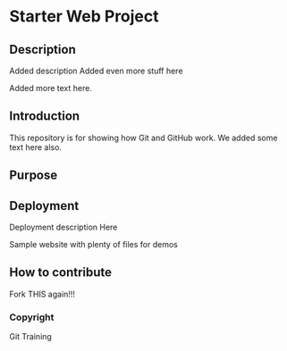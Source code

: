 # Starter Web Project

## Description
Added description
Added even more stuff here

Added more text here.

## Introduction
This repository is for showing how Git and GitHub work. We added some text here also.

## Purpose

## Deployment
Deployment description Here

Sample website with plenty of files for demos
## How to contribute

Fork THIS again!!!

### Copyright
Git Training